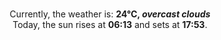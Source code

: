 <p  align="center"><br/>Currently, the weather is: <b> 24°C, <i>overcast clouds</i></b></br>Today, the sun rises at <b>06:13</b> and sets at <b>17:53</b>.</p>